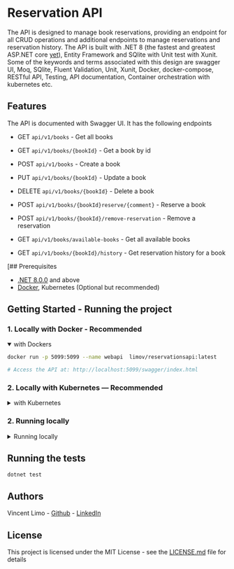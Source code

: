 # Reservation API

The API is designed to manage book reservations, providing an endpoint for all CRUD operations and additional endpoints
to manage reservations and reservation history. The API is built with .NET 8 (the fastest and greatest ASP.NET
core [yet](https://devblogs.microsoft.com/dotnet/announcing-asp-net-core-in-dotnet-8/#:~:text=the%20fastest%20release-,yet,-!%20Compared%20to%20.NET)),
Entity Framework and SQlite with Unit test with Xunit. Some of the keywords and terms associated with this design are
swagger UI, Moq, SQlite, Fluent Validation, Unit, Xunit, Docker, docker-compose, RESTful API, Testing, API
documentation, Container orchestration with kubernetes etc.

## Features

The API is documented with Swagger UI. It has the following endpoints

- GET    `api/v1/books`      - Get all books
- GET    `api/v1/books/{bookId}` - Get a book by id
- POST   `api/v1/books`      - Create a book
- PUT    `api/v1/books/{bookId}` - Update a book
- DELETE `api/v1/books/{bookId}` - Delete a book

- POST  `api/v1/books/{bookId}reserve/{comment}`   - Reserve a book
- POST  `api/v1/books/{bookId}/remove-reservation` - Remove a reservation
- GET   `api/v1/books/available-books`             - Get all available books

- GET   `api/v1/books/{bookId}/history`            - Get reservation history for a book

[## Prerequisites

- [.NET 8.0.0](https://dotnet.microsoft.com/en-us/download/dotnet/8.0) and above
- [Docker](https://www.docker.com/), Kubernetes (Optional but recommended)

## Getting Started - Running the project

### 1. Locally with Docker - Recommended

<details open>
<summary>with Dockers</summary>

```bash
docker run -p 5099:5099 --name webapi  limov/reservationsapi:latest

# Access the API at: http://localhost:5099/swagger/index.html
```
</details>


### 2. Locally with Kubernetes — Recommended

<details >
<summary>with Kubernetes</summary>

```bash
# Clone the repository
git clone git@github.com:v-limo/reservations.git

# Navigate to project folder
cd reservations

# Apply kubernetes configuration files
kubectl apply -f kubernetes/deployment.yaml -f kubernetes/service.yaml

# Validate services, pods, deployments, and replica sets
kubectl get svc,pods,deployments,rs

# Get Minikube IP
minikube ip

# Expose the service - automatically open the app on the default
minikube service api-service

# IMPORTANT: keep the terminal open to maintain the service.
```
</details>

### 2. Running locally

<details >
<summary>Running locally</summary>

```bash
# Clone
git clone git@github.com:v-limo/reservations.git

# - Navigate to project
cd reservations

# - Build projects
dotnet build && dotnet restore && dotnet test

# Run project
dotnet run --project Reservations.API/Reservations.API.csproj

# Navigate to the port running the project:
http://localhost:NNNN/swagger/index.html
```
</details >

## Running the tests

```bash
dotnet test
```

## Authors

Vincent Limo - [Github](https://github.com/v-limo/reservations) - [LinkedIn](https://www.linkedin.com/in/vincentlimo/)

## License

This project is licensed under the MIT License - see the [LICENSE.md](LICENSE.md) file for details